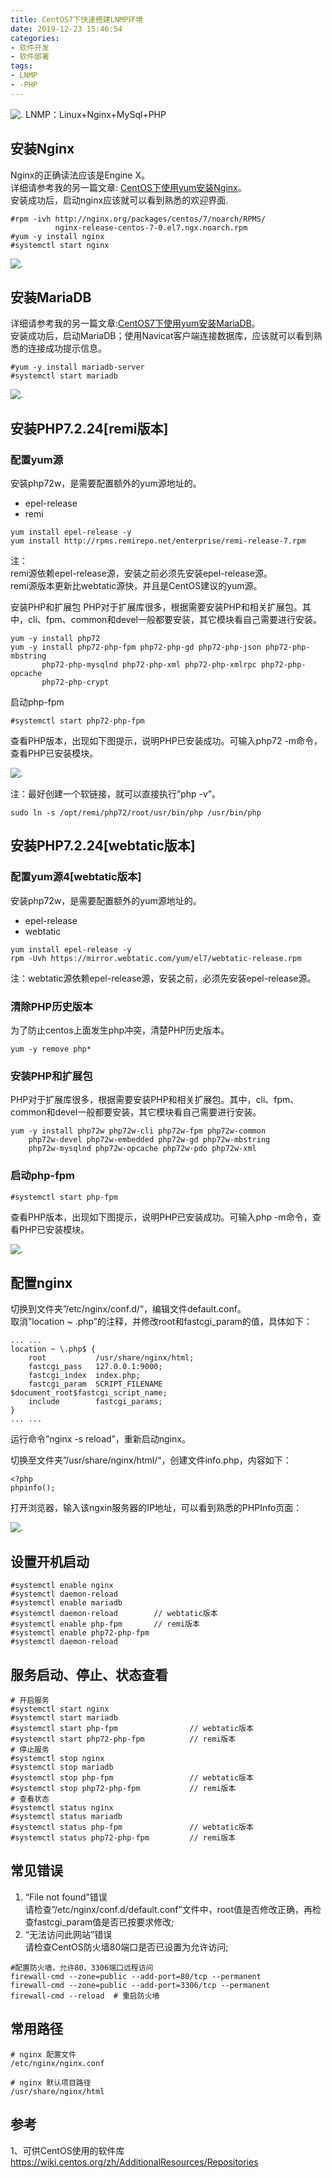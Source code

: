 ```yaml
---
title: CentOS7下快速搭建LNMP环境
date: 2019-12-23 15:46:54
categories:
- 软件开发
- 软件部署
tags:
- LNMP
- -PHP
---
```


![.](/png/web/lnmp.jpg)
LNMP：Linux+Nginx+MySql+PHP

## 安装Nginx

Nginx的正确读法应该是Engine X。  
详细请参考我的另一篇文章: [CentOS下使用yum安装Nginx](/linux/nginx_setup/)。  
安装成功后，启动nginx应该就可以看到熟悉的欢迎界面.

```shell
#rpm -ivh http://nginx.org/packages/centos/7/noarch/RPMS/
          nginx-release-centos-7-0.el7.ngx.noarch.rpm
#yum -y install nginx
#systemctl start nginx
```

![.](/png/web/welcome_nginx.png)

## 安装MariaDB

详细请参考我的另一篇文章:[CentOS7下使用yum安装MariaDB](/web/mariadb_setup/)。  
安装成功后，启动MariaDB；使用Navicat客户端连接数据库，应该就可以看到熟悉的连接成功提示信息。

```shell
#yum -y install mariadb-server
#systemctl start mariadb
```

![.](/png/web/navicat.png)

## 安装PHP7.2.24[remi版本]

### 配置yum源

安装php72w，是需要配置额外的yum源地址的。

- epel-release
- remi

```shell
yum install epel-release -y
yum install http://rpms.remirepo.net/enterprise/remi-release-7.rpm
```

注：  
remi源依赖epel-release源，安装之前必须先安装epel-release源。  
remi源版本更新比webtatic源快，并且是CentOS建议的yum源。

安装PHP和扩展包
PHP对于扩展库很多，根据需要安装PHP和相关扩展包。其中，cli、fpm、common和devel一般都要安装，其它模块看自己需要进行安装。

```shell
yum -y install php72
yum -y install php72-php-fpm php72-php-gd php72-php-json php72-php-mbstring
       php72-php-mysqlnd php72-php-xml php72-php-xmlrpc php72-php-opcache
       php72-php-crypt
```

启动php-fpm

```shell
#systemctl start php72-php-fpm
```

查看PHP版本，出现如下图提示，说明PHP已安装成功。可输入php72 -m命令，查看PHP已安装模块。

![.](/png/web/php72-v.png)

注：最好创建一个软链接，就可以直接执行”php -v”。

```shell
sudo ln -s /opt/remi/php72/root/usr/bin/php /usr/bin/php
```

## 安装PHP7.2.24[webtatic版本]

### 配置yum源4[webtatic版本]

安装php72w，是需要配置额外的yum源地址的。

- epel-release
- webtatic

```shell
yum install epel-release -y
rpm -Uvh https://mirror.webtatic.com/yum/el7/webtatic-release.rpm
```

注：webtatic源依赖epel-release源，安装之前，必须先安装epel-release源。

### 清除PHP历史版本

为了防止centos上面发生php冲突，清楚PHP历史版本。

```shell
yum -y remove php*
```

### 安装PHP和扩展包

PHP对于扩展库很多，根据需要安装PHP和相关扩展包。其中，cli、fpm、common和devel一般都要安装，其它模块看自己需要进行安装。

```shell
yum -y install php72w php72w-cli php72w-fpm php72w-common
    php72w-devel php72w-embedded php72w-gd php72w-mbstring
    php72w-mysqlnd php72w-opcache php72w-pdo php72w-xml
```

### 启动php-fpm

```shell
#systemctl start php-fpm
```

查看PHP版本，出现如下图提示，说明PHP已安装成功。可输入php -m命令，查看PHP已安装模块。

![.](/png/web/php-v.png)

## 配置nginx

切换到文件夹”/etc/nginx/conf.d/“，编辑文件default.conf。  
取消”location ~ .php”的注释，并修改root和fastcgi_param的值，具体如下：

```shell
... ...
location ~ \.php$ {
    root           /usr/share/nginx/html;
    fastcgi_pass   127.0.0.1:9000;
    fastcgi_index  index.php;
    fastcgi_param  SCRIPT_FILENAME  $document_root$fastcgi_script_name;
    include        fastcgi_params;
}
... ...
```

运行命令”nginx -s reload”，重新启动nginx。

切换至文件夹”/usr/share/nginx/html/“，创建文件info.php，内容如下：

```shell
<?php
phpinfo();
```

打开浏览器，输入该ngxin服务器的IP地址，可以看到熟悉的PHPInfo页面：

![.](/png/web/phpinfo.png)

## 设置开机启动

```shell
#systemctl enable nginx
#systemctl daemon-reload
#systemctl enable mariadb  
#systemctl daemon-reload        // webtatic版本
#systemctl enable php-fpm       // remi版本
#systemctl enable php72-php-fpm
#systemctl daemon-reload
```

## 服务启动、停止、状态查看

```shell
# 开启服务
#systemctl start nginx
#systemctl start mariadb  
#systemctl start php-fpm                // webtatic版本
#systemctl start php72-php-fpm          // remi版本
# 停止服务
#systemctl stop nginx
#systemctl stop mariadb  
#systemctl stop php-fpm                 // webtatic版本
#systemctl stop php72-php-fpm           // remi版本
# 查看状态
#systemctl status nginx
#systemctl status mariadb  
#systemctl status php-fpm               // webtatic版本
#systemctl status php72-php-fpm         // remi版本
```

## 常见错误

1. “File not found”错误  
请检查”/etc/nginx/conf.d/default.conf”文件中，root值是否修改正确，再检查fastcgi_param值是否已按要求修改;
2. “无法访问此网站”错误  
请检查CentOS防火墙80端口是否已设置为允许访问;

```shell
#配置防火墙，允许80，3306端口远程访问
firewall-cmd --zone=public --add-port=80/tcp --permanent
firewall-cmd --zone=public --add-port=3306/tcp --permanent
firewall-cmd --reload  # 重启防火墙
```

## 常用路径

```shell
# nginx 配置文件
/etc/nginx/nginx.conf

# nginx 默认项目路径
/usr/share/nginx/html
```

## 参考

1、可供CentOS使用的软件库  
<https://wiki.centos.org/zh/AdditionalResources/Repositories>
